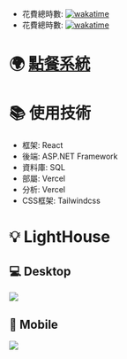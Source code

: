 - 花費總時數: [![wakatime](https://wakatime.com/badge/user/b8addc47-7f5d-4cb6-a922-388b0c6785e9/project/08edcf4d-7789-4102-9145-677662483da0.svg?style=for-the-badge)](https://wakatime.com/@b8addc47-7f5d-4cb6-a922-388b0c6785e9/projects/gecwzapwyr)
- 花費總時數: [![wakatime](https://wakatime.com/badge/user/b8addc47-7f5d-4cb6-a922-388b0c6785e9/project/08edcf4d-7789-4102-9145-677662483da0.svg)](https://wakatime.com/@b8addc47-7f5d-4cb6-a922-388b0c6785e9/projects/gecwzapwyr)
# 🌍 [點餐系統](https://order-system-git-main-sao-coding.vercel.app/)
# 📚 使用技術
- 框架: React
- 後端: ASP.NET Framework
- 資料庫: SQL
- 部屬: Vercel
- 分析: Vercel
- CSS框架: Tailwindcss
# 💡 LightHouse
## 💻 Desktop
![](https://upload.cc/i1/2023/06/09/wSrYFc.png)
## 📱 Mobile
![](https://upload.cc/i1/2023/06/09/KGBepb.png)